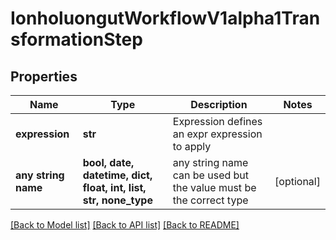 # IonholuongutWorkflowV1alpha1TransformationStep


## Properties
Name | Type | Description | Notes
------------ | ------------- | ------------- | -------------
**expression** | **str** | Expression defines an expr expression to apply | 
**any string name** | **bool, date, datetime, dict, float, int, list, str, none_type** | any string name can be used but the value must be the correct type | [optional]

[[Back to Model list]](../README.md#documentation-for-models) [[Back to API list]](../README.md#documentation-for-api-endpoints) [[Back to README]](../README.md)


